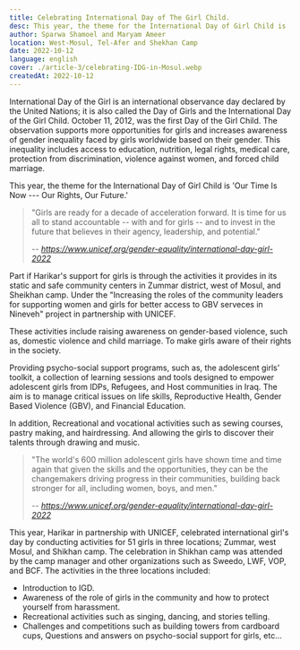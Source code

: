 ```yaml
---
title: Celebrating International Day of The Girl Child.
desc: This year, the theme for the International Day of Girl Child is 'Our Time Is Now --- Our Rights, Our Future.'
author: Sparwa Shamoel and Maryam Ameer
location: West-Mosul, Tel-Afer and Shekhan Camp
date: 2022-10-12
language: english
cover: ./article-3/celebrating-IDG-in-Mosul.webp
createdAt: 2022-10-12
---
```


International Day of the Girl is an international observance day
declared by the United Nations; it is also called the Day of Girls and
the International Day of the Girl Child. October 11, 2012, was the first
Day of the Girl Child. The observation supports more opportunities for
girls and increases awareness of gender inequality faced by girls
worldwide based on their gender. This inequality includes access to
education, nutrition, legal rights, medical care, protection from
discrimination, violence against women, and forced child marriage.

This year, the theme for the International Day of Girl
Child is 'Our Time Is Now --- Our Rights, Our Future.'

> "Girls are ready for a decade of acceleration forward. It is time for us all to stand accountable -- with and for girls -- and to invest in the future that believes in their agency, leadership, and potential."
>
> -- <cite>https://www.unicef.org/gender-equality/international-day-girl-2022</cite>

Part if Harikar's support for girls is through the activities it
provides in its static and safe community centers in Zummar district,
west of Mosul, and Sheikhan camp. Under the "Increasing the roles of
the community leaders for supporting women and girls for better access
to GBV serveces in Nineveh" project in partnership with UNICEF.

These activities include raising awareness on gender-based violence,
such as, domestic violence and child marriage. To make girls aware of
their rights in the society.

Providing psycho-social support programs, such as, the adolescent
girls' toolkit, a collection of learning sessions and tools designed to
empower adolescent girls from IDPs, Refugees, and Host communities in
Iraq. The aim is to manage critical issues on life skills, Reproductive
Health, Gender Based Violence (GBV), and Financial Education.

In addition, Recreational and vocational activities such as sewing
courses, pastry making, and hairdressing. And allowing the girls to
discover their talents through drawing and music.

> "The world's 600 million adolescent girls have shown time and time again that given the skills and the opportunities, they can be the changemakers driving progress in their communities, building back stronger for all, including women, boys, and men."
>
> -- <cite>https://www.unicef.org/gender-equality/international-day-girl-2022</cite>

This year, Harikar in partnership with UNICEF, celebrated international
girl's day by conducting activities for 51 girls in three locations;
Zummar, west Mosul, and Shikhan camp. The celebration in Shikhan camp
was attended by the camp manager and other organizations such as Sweedo,
LWF, VOP, and BCF. The activities in the three locations included:

- Introduction to IGD.
- Awareness of the role of girls in the community and how to protect yourself from harassment.
- Recreational activities such as singing, dancing, and stories telling.
- Challenges and competitions such as building towers from cardboard cups, Questions and answers on psycho-social support for girls, etc...
